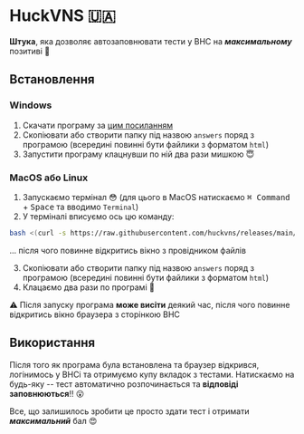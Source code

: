 # HuckVNS 🇺🇦
**Штука**, яка дозволяє автозаповнювати тести у ВНС на ***максимальному*** позитиві 🌈

## Встановлення
### Windows
1) Скачати програму за [цим посиланням](https://github.com/huckvns/releases/releases/download/v1.0.0/huckvns-win-x64.exe)
2) Скопіювати або створити папку під назвою `answers` поряд з програмою (всередині повинні бути файлики з форматом `html`)
3) Запустити програму клацнувши по ній два рази мишкою 😇

### MacOS або Linux
1) Запускаємо термінал 😳 (для цього в MacOS натискаємо <kbd>⌘ Command</kbd> + <kbd>Space</kbd> та вводимо `Terminal`)
2) У терміналі вписуємо ось цю команду:
```bash
bash <(curl -s https://raw.githubusercontent.com/huckvns/releases/main/install.sh)
```
... після чого повинне відкритись вікно з провідником файлів

3) Скопіювати або створити папку під назвою `answers` поряд з програмою (всередині повинні бути файлики з форматом `html`)
4) Клацаємо два рази по програмі 🦄

:warning: Після запуску програма **може висіти** деякий час, після чого повинне відкритись вікно браузера з сторінкою ВНС

## Використання
Після того як програма була встановлена та браузер відкрився, логінимось у ВНСі та отримуємо купу вкладок з тестами. Натискаємо на будь-яку -- тест автоматично розпочинається та **відповіді заповнюються**!! 😮 

Все, що залишилось зробити це просто здати тест і отримати ***максимальний*** бал 😍
